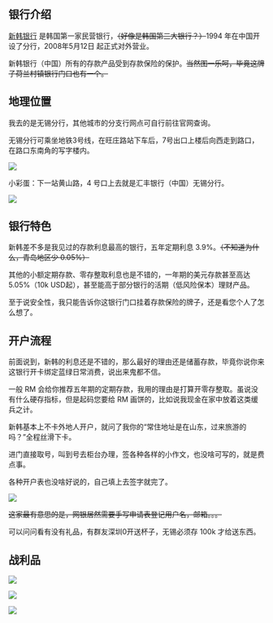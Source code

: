 ## 银行介绍

[新韩银行](https://zh.wikipedia.org/wiki/%E6%96%B0%E9%9F%93%E9%8A%80%E8%A1%8C) 是韩国第一家民营银行，~~（好像是韩国第三大银行？）~~1994 年在中国开设了分行，2008年5月12日 起正式对外营业。

新韩银行（中国）所有的存款产品受到存款保险的保护。~~当然图一乐呵，毕竟这牌子荷兰村镇银行门口也有一个。~~

## 地理位置

我去的是无锡分行，其他城市的分支行网点可自行前往官网查询。

无锡分行可乘坐地铁3号线，在旺庄路站下车后，7号出口上楼后向西走到路口，在路口东南角的写字楼内。

![](https://s3-jp-ap-3.040407.xyz/oss/photos/photo_2023-08-05_21-21-51.jpg)

小彩蛋：下一站黄山路，4 号口上去就是汇丰银行（中国）无锡分行。

![](https://s3-jp-ap-3.040407.xyz/oss/photos/photo_2023-08-05_21-45-32.jpg)

## 银行特色

新韩差不多是我见过的存款利息最高的银行，五年定期利息 3.9%。~~（不知道为什么，青岛地区少 0.05%）~~

其他的小额定期存款、零存整取利息也是不错的，一年期的美元存款甚至高达 5.05%（10k USD起），甚至能高于部分银行的活期（低风险保本）理财产品。



至于说安全性，我只能告诉你这银行门口挂着存款保险的牌子，还是看您个人了怎么想了。

## 开户流程

前面说到，新韩的利息还是不错的，那么最好的理由还是储蓄存款，毕竟你说你来这银行开卡绑定蓝绿日常消费，说出来鬼都不信。

一般 RM 会给你推荐五年期的定期存款，我用的理由是打算开零存整取。虽说没有什么硬存指标，但是起码您要给 RM 画饼的，比如说我现金在家中放着这类缓兵之计。

新韩基本上不卡外地人开户，就问了我你的“常住地址是在山东，过来旅游的吗？”全程丝滑下卡。

进门直接取号，叫到号去柜台办理，签各种各样的小作文，也没啥可写的，就是费点事。

各种开户表也没啥好说的，自己填上去签字就完了。

![](https://s3-jp-ap-3.040407.xyz/oss/photos/Snipaste_08-09_17-30-00.png)

~~这家最有意思的是，网银居然需要手写申请表登记用户名，邮箱。。。~~

可以问问看有没有礼品，有群友深圳0开送杯子，无锡必须存 100k 才给送东西。

## 战利品

![](https://s3-jp-ap-3.040407.xyz/oss/photos/photo_2023-08-09_16-12-46.jpg)

![](https://s3-jp-ap-3.040407.xyz/oss/photos/photo_2023-08-09_16-12-55.jpg)

![](https://s3-jp-ap-3.040407.xyz/oss/photos/Snipaste_08-09_17-30-13.png)
